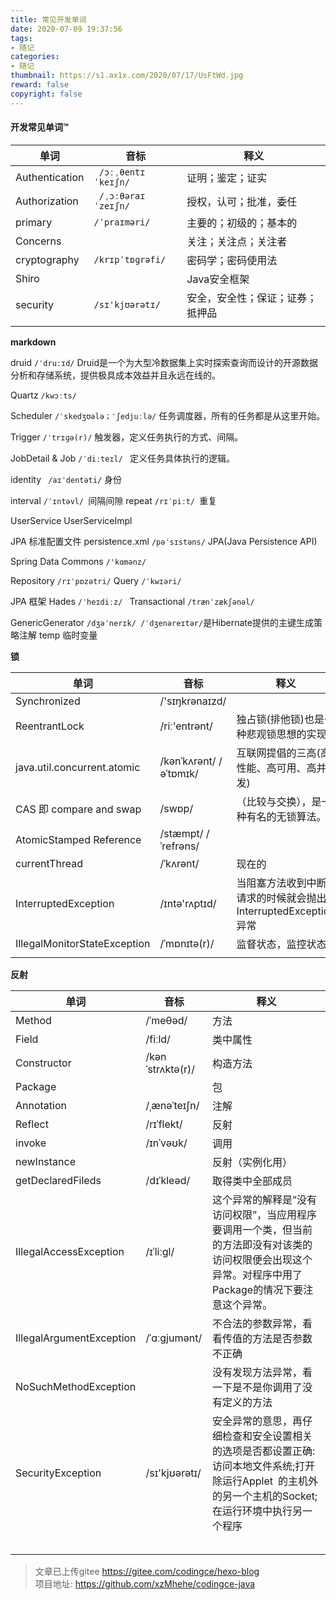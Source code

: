 ```yaml
---
title: 常见开发单词
date: 2020-07-09 19:37:56
tags:
- 随记
categories: 
- 随记
thumbnail: https://s1.ax1x.com/2020/07/17/UsFtWd.jpg
reward: false
copyright: false
---
```

#### 开发常见单词™

| 单词  | 音标  | 释义  |
| ------------ | ------------ | ------------ |
|Authentication  | ``` /ɔːˌθentɪˈkeɪʃn/```  | 证明；鉴定；证实  |
|Authorization|``` /ˌɔːθəraɪˈzeɪʃn/```|授权，认可；批准，委任|
|primary|```/ˈpraɪməri/ ```|主要的；初级的；基本的|
|Concerns||关注；关注点；关注者|
|cryptography|```/krɪpˈtɒɡrəfi/``` |密码学；密码使用法|
|Shiro||Java安全框架|
|security| ```/sɪ'kjʊərətɪ/``` | 安全，安全性；保证；证券；抵押品|
||||
  

**markdown** 

druid  ```/ˈdruːɪd/``` Druid是一个为大型冷数据集上实时探索查询而设计的开源数据分析和存储系统，提供极具成本效益并且永远在线的。

Quartz ```/kwɔːts/``` 

Scheduler  ```/ˈskedʒʊələ；ˈʃedjuːlə/```   任务调度器，所有的任务都是从这里开始。

Trigger ```/ˈtrɪɡə(r)/``` 触发器，定义任务执行的方式、间隔。

JobDetail & Job ```/ˈdiːteɪl/ ``` 定义任务具体执行的逻辑。

identity ``` /aɪˈdentəti/``` 身份

interval ```/ˈɪntəvl/ ```间隔间隙 repeat ``` /rɪˈpiːt/  ```重复 

UserService     UserServiceImpl

JPA 标准配置文件 persistence.xml   ```/pəˈsɪstəns/```  JPA(Java Persistence API)  

Spring Data Commons  ```/'kɑmənz/```

Repository ```/rɪˈpɒzətri/```    Query ```/ˈkwɪəri/```

JPA 框架 Hades ```/ˈheɪdiːz/ ```  Transactional ``` /trænˈzækʃənəl/ ```

GenericGenerator  ``` /dʒəˈnerɪk/ /ˈdʒenəreɪtər/ ```是Hibernate提供的主键生成策略注解
temp 临时变量

**锁**

| 单词  | 音标  | 释义  |
| ------------ | ------------ | ------------ |
| Synchronized  | /'sɪŋkrənaɪzd/  |   |
| ReentrantLock  | /riː'entrənt/  | 独占锁(排他锁)也是一种悲观锁思想的实现  |
|  java.util.concurrent.atomic | /kənˈkʌrənt/   /əˈtɒmɪk/  |  互联网提倡的三高(高性能、高可用、高并发)  |
| CAS 即 compare and swap  | /swɒp/  | （比较与交换），是一种有名的无锁算法。  |
| AtomicStamped Reference  | /stæmpt/  /ˈrefrəns/  |   |
| currentThread  |  /ˈkʌrənt/   | 现在的  |
| InterruptedException  | /ɪntə'rʌptɪd/   | 当阻塞方法收到中断请求的时候就会抛出InterruptedException异常  |
| IllegalMonitorStateException  | /ˈmɒnɪtə(r)/  |   监督状态，监控状态 |
|   |   |   |




**反射**

| 单词  | 音标  | 释义  |
| ------------ | ------------ | ------------ |
| Method  | /ˈmeθəd/  | 方法  |
| Field  | /fiːld/  | 类中属性  |
| Constructor  | /kənˈstrʌktə(r)/  | 构造方法  |
| Package  |   |  包 |
| Annotation  | /ˌænəˈteɪʃn/  | 注解  |
| Reflect  | /rɪˈflekt/  | 反射  |
| invoke  | /ɪnˈvəʊk/  | 调用  |
| newInstance   |   | 反射（实例化用）  |
| getDeclaredFileds  | /dɪˈkleəd/  |  取得类中全部成员 |
| IllegalAccessException  | /ɪˈliːɡl/   |  这个异常的解释是”没有访问权限”，当应用程序要调用一个类，但当前的方法即没有对该类的访问权限便会出现这个异常。对程序中用了Package的情况下要注意这个异常。 |
| IllegalArgumentException  |  /ˈɑːɡjumənt/   | 不合法的参数异常，看看传值的方法是否参数不正确 |
| NoSuchMethodException  |   |  没有发现方法异常，看一下是不是你调用了没有定义的方法 |
| SecurityException  |  /sɪ'kjʊərətɪ/   |  安全异常的意思，再仔细检查和安全设置相关的选项是否都设置正确:访问本地文件系统;打开除运行Applet 的主机外的另一个主机的Socket;在运行环境中执行另一个程序 |
|   |   |   |
|   |   |   |
|   |   |   |
|   |   |   |
|   |   |   |





>文章已上传gitee https://gitee.com/codingce/hexo-blog   
>项目地址: https://github.com/xzMhehe/codingce-java